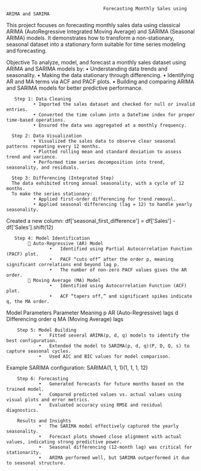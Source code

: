                                         Forecasting Monthly Sales using ARIMA and SARIMA
This project focuses on forecasting monthly sales data using classical ARIMA (AutoRegressive Integrated Moving Average) and SARIMA (Seasonal ARIMA) models.
It demonstrates how to transform a non-stationary, seasonal dataset into a stationary form suitable for time series modeling and forecasting.

 Objective
        To analyze, model, and forecast a monthly sales dataset using ARIMA and SARIMA models by:
              •	Understanding data trends and seasonality.
              •	Making the data stationary through differencing.
              •	Identifying AR and MA terms via ACF and PACF plots.
              •	Building and comparing ARIMA and SARIMA models for better predictive performance.

       Step 1: Data Cleaning
              •	Imported the sales dataset and checked for null or invalid entries.
              •	Converted the time column into a DateTime index for proper time-based operations.
              •	Ensured the data was aggregated at a monthly frequency.

      Step 2: Data Visualization
              •	Visualized the sales data to observe clear seasonal patterns repeating every 12 months.
              •	Plotted rolling mean and standard deviation to assess trend and variance.
              •	Performed time series decomposition into trend, seasonality, and residuals.

      Step 3: Differencing (Integrated Step)
      The data exhibited strong annual seasonality, with a cycle of 12 months.
      To make the series stationary:
              •	Applied first-order differencing for trend removal.
              •	Applied seasonal differencing (lag = 12) to handle yearly seasonality.
Created a new column:
df['seasonal_first_difference'] = df['Sales'] - df['Sales'].shift(12)


       Step 4: Model Identification
            🔸 Auto-Regressive (AR) Model
                    •	Identified using Partial Autocorrelation Function (PACF) plot.
                    •	PACF “cuts off” after the order p, meaning significant correlations end beyond lag p.
                    •	The number of non-zero PACF values gives the AR order.
            🔸 Moving Average (MA) Model
                    •	Identified using Autocorrelation Function (ACF) plot.
                    •	ACF “tapers off,” and significant spikes indicate q, the MA order.
Model Parameters
Parameter	Meaning
p	AR (Auto-Regressive) lags
d	Differencing order
q	MA (Moving Average) lags

        Step 5: Model Building
                •	Fitted several ARIMA(p, d, q) models to identify the best configuration.
                •	Extended the model to SARIMA(p, d, q)(P, D, Q, s) to capture seasonal cycles.
                •	Used AIC and BIC values for model comparison.
Example SARIMA configuration:
SARIMA(1, 1, 1)(1, 1, 1, 12)

        Step 6: Forecasting
                •	Generated forecasts for future months based on the trained model.
                •	Compared predicted values vs. actual values using visual plots and error metrics.
                •	Evaluated accuracy using RMSE and residual diagnostics.

        Results and Insights
                •	The SARIMA model effectively captured the yearly seasonality.
                •	Forecast plots showed close alignment with actual values, indicating strong predictive power.
                •	Seasonal differencing (12-month lag) was critical for stationarity.
                •	ARIMA performed well, but SARIMA outperformed it due to seasonal structure.



